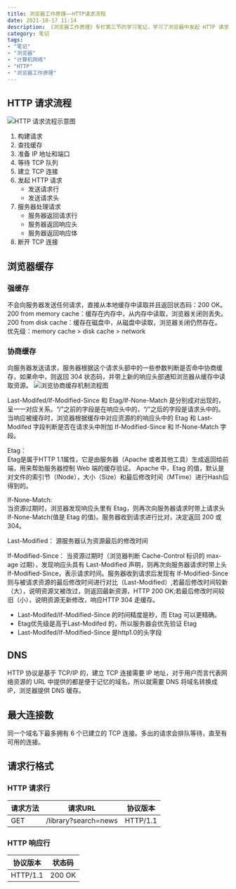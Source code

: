 ```yaml
---
title: 浏览器工作原理——HTTP请求流程
date: 2021-10-17 11:14
description: 《浏览器工作原理》专栏第三节的学习笔记，学习了浏览器中发起 HTTP 请求的流程。
category: 笔记
tags:
- "笔记"
- "浏览器"
- "计算机网络"
- "HTTP"
- "浏览器工作原理"
---
```

## HTTP 请求流程
![HTTP 请求流程示意图](https://bl3301files.storage.live.com/y4msr6Uc6wYHTsbX_u5y-DOad3OueQXHcOqb1MGUUNZPY-VZL5DWNP1xU1HNF5rQfDPO54I-mImOk9J2Q_dJxsARjxkWQpyd9NeQDoogErqBO1UaGTZVbss1JGHOba9ENbuJX_NejYXzcBd86dQRLP7VgGDGkmRNv1U0xvhtvW19KrZLJBtsurVtmG1lA4djMLy?width=1142&height=423&cropmode=none "HTTP 请求流程示意图")  

1. 构建请求
2. 查找缓存
3. 准备 IP 地址和端口
4. 等待 TCP 队列
5. 建立 TCP 连接
6. 发起 HTTP 请求
    - 发送请求行
    - 发送请求头
7. 服务器处理请求
    - 服务器返回请求行
    - 服务器返回响应头
    - 服务器返回响应体
8. 断开 TCP 连接

## 浏览器缓存
### 强缓存
不会向服务器发送任何请求，直接从本地缓存中读取并且返回状态码：200 OK。
200 from memory cache：缓存在内存中，从内存中读取，浏览器关闭则丢失。
200 from disk cache：缓存在磁盘中，从磁盘中读取，浏览器关闭仍然存在。  
优先级：memory cache > disk cache > network

### 协商缓存
向服务器发送请求，服务器根据这个请求头部中的一些参数判断是否命中协商缓存，如果命中，则返回 304 状态码，并带上新的响应头部通知浏览器从缓存中读取资源。
![浏览协商缓存机制流程图](https://bl3301files.storage.live.com/y4mulom0HnZDweCxsXb1AGyz8wwE_5m_talDCI9hWol5x2HjRVyMVD_CeIBV7Rr_AuYegs5eW715ER9NRf5a7-SZE7LgsEHEYff99S015zMVUp2EE8TAmErXCkzGTV7xJS9sDQKg_dAUe15WJaD9JybZogDADtYJvABx8XCZDLhfGI7MNZYGrbz2hRZAD1uNvly?width=627&height=884&cropmode=none "浏览协商缓存机制流程图")  

Last-Modifed/If-Modified-Since 和 Etag/If-None-Match 是分别成对出现的，呈一一对应关系。“/”之前的字段是在响应头中的，“/”之后的字段是请求头中的。当响应被缓存时，浏览器根据缓存中对应资源的的响应头中的 Etag 和 Last-Modifed 字段判断是否在请求头中附加 If-Modified-Since 和 If-None-Match 字段。

Etag：  
Etag是属于HTTP 1.1属性，它是由服务器（Apache 或者其他工具）生成返回给前端，用来帮助服务器控制 Web 端的缓存验证。 Apache 中，Etag 的值，默认是对文件的索引节（INode），大小（Size）和最后修改时间（MTime）进行Hash后得到的。

If-None-Match:  
当资源过期时，浏览器发现响应头里有 Etag，则再次向服务器请求时带上请求头 If-None-Match(值是 Etag 的值)。服务器收到请求进行比对，决定返回 200 或 304。  

Last-Modified：
源服务器认为资源最后的修改时间  

If-Modified-Since：
当资源过期时（浏览器判断 Cache-Control 标识的 max-age 过期），发现响应头具有 Last-Modified 声明，则再次向服务器请求时带上头 If-Modified-Since，表示请求时间。服务器收到请求后发现有 If-Modified-Since 则与被请求资源的最后修改时间进行对比（Last-Modified）,若最后修改时间较新（大），说明资源又被改过，则返回最新资源，HTTP 200 OK;若最后修改时间较旧（小），说明资源无新修改，响应HTTP 304 走缓存。
- Last-Modifed/If-Modified-Since 的时间精度是秒，而 Etag 可以更精确。
- Etag优先级是高于Last-Modifed 的，所以服务器会优先验证 Etag
- Last-Modifed/If-Modified-Since 是http1.0的头字段  

## DNS  
HTTP 协议是基于 TCP/IP 的，建立 TCP 连接需要 IP 地址，对于用户而言代表网络资源的 URL 中提供的都是便于记忆的域名，所以就需要 DNS 将域名转换成 IP，浏览器提供 DNS 缓存。  

## 最大连接数
同一个域名下最多拥有 6 个已建立的 TCP 连接。多出的请求会排队等待，直至有可用的连接。  

## 请求行格式
### HTTP 请求行
| 请求方法 | 请求URL | 协议版本 |  
| --- | --- | --- |
| GET | /library?search=news | HTTP/1.1 |

### HTTP 响应行
| 协议版本 | 状态码 |  
| --- | --- |
| HTTP/1.1 | 200 OK |
	
